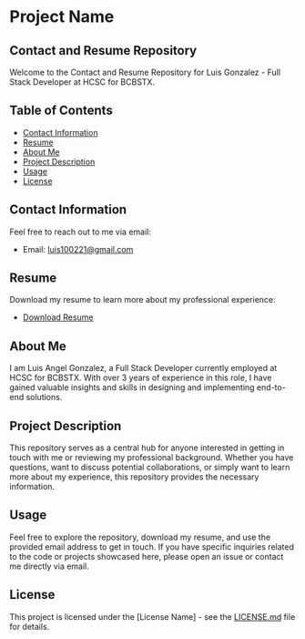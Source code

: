# Project Name

## Contact and Resume Repository

Welcome to the Contact and Resume Repository for Luis Gonzalez - Full Stack Developer at HCSC for BCBSTX.

## Table of Contents

- [Contact Information](#contact-information)
- [Resume](#resume)
- [About Me](#about-me)
- [Project Description](#project-description)
- [Usage](#usage)
- [License](#license)

## Contact Information

Feel free to reach out to me via email:
- Email: [luis100221@gmail.com](mailto:luis100221@gmail.com)

## Resume

Download my resume to learn more about my professional experience:
- [Download Resume](link-to-resume)

## About Me

I am Luis Angel Gonzalez, a Full Stack Developer currently employed at HCSC for BCBSTX. With over 3 years of experience in this role, I have gained valuable insights and skills in designing and implementing end-to-end solutions.

## Project Description

This repository serves as a central hub for anyone interested in getting in touch with me or reviewing my professional background. Whether you have questions, want to discuss potential collaborations, or simply want to learn more about my experience, this repository provides the necessary information.

## Usage

Feel free to explore the repository, download my resume, and use the provided email address to get in touch. If you have specific inquiries related to the code or projects showcased here, please open an issue or contact me directly via email.

## License

This project is licensed under the [License Name] - see the [LICENSE.md](LICENSE.md) file for details.

